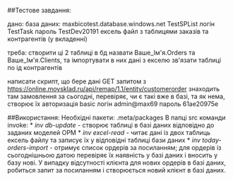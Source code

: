 ##Тестове завдання:

дано:
база даних: maxbicotest.database.windows.net
TestSPList
логін TestTask
пароль TestDev20191
ексель файл з таблицями заказів та контрагентів (у вкладенні)

треба:
створити ці 2 таблиці в бд назвати Ваше_Ім'я.Orders та Ваше_Ім'я.Clients, та імпортувати в них дані з екселю
зв'язати таблиці по ід контрагентів

написати скрипт, що бере дані GET запитом з https://online.moysklad.ru/api/remap/1.1/entity/customerorder
    знаходить там замовлення за сьогодні, перевіряє, чи є такі вже в базі, та як нема, створює їх
авторизація basic
логін admin@max69
пароль 61ae20975e

##Використання:
Необхідні пакети: .meta/packages
В папці src команди invoke:
    * *inv db-update* - створює таблиці в базі даних відповідно до заданих моделей ОРМ
    * *inv excel-read* - читає дані із двох таблиць ексель файлу та записує їх у відповідні таблиці бази даних
    * *inv today-orders-import* - отримує список ордерів за посиланням; для ордерів із сьогоднішньою датою перевіряє їх наявність у базі даних і вносить у базу нові. У випадку відсутності клієнта для нових ордерів в базі даних, робиться запит за посиланням і створюється новий клієнт в базі даних.